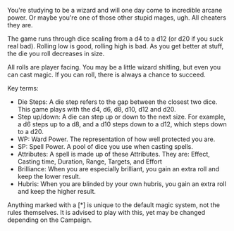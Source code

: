 You're studying to be a wizard and will one day come to incredible arcane power. 
Or maybe you're one of those other stupid mages, ugh. All cheaters they are.

The game runs through dice scaling from a d4 to a d12 (or d20 if you suck real bad).
Rolling low is good, rolling high is bad. 
As you get better at stuff, the die you roll decreases in size.

All rolls are player facing.
You may be a little wizard shitling, but even you can cast magic. If you can roll, there is always a chance to succeed.

Key terms:
- Die Steps: A die step refers to the gap between the closest two dice. This game plays with the d4, d6, d8, d10, d12 and d20.
- Step up/down: A die can step up or down to the next size. For example, a d6 steps up to a d8, and a d10 steps down to a d12, which steps down to a d20.
- WP: Ward Power. The representation of how well protected you are.
- SP: Spell Power. A pool of dice you use when casting spells.
- Attributes: A spell is made up of these Attributes. They are: Effect, Casting time, Duration, Range, Targets, and Effort
- Brilliance: When you are especially brilliant, you gain an extra roll and keep the lower result.
- Hubris: When you are blinded by your own hubris, you gain an extra roll and keep the higher result.
 
Anything marked with a [*] is unique to the default magic system, not the rules themselves. It is advised to play with this, yet may be changed depending on the Campaign.
